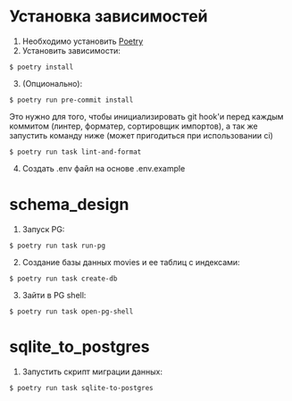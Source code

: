 # Установка зависимостей
1. Необходимо установить [Poetry](https://python-poetry.org/docs/)
2. Установить зависимости:
```console
$ poetry install
```
3. (Опционально):
```console
$ poetry run pre-commit install
```
Это нужно для того, чтобы инициализировать git hook'и перед каждым коммитом (линтер, форматер, сортировщик импортов), а так же запустить команду ниже (может пригодиться при использовании ci)
```console
$ poetry run task lint-and-format
```
4. Создать .env файл на основе .env.example

# schema_design
1. Запуск PG:
```console
$ poetry run task run-pg
```
2. Создание базы данных movies и ее таблиц с индексами:
```console
$ poetry run task create-db
```
3. Зайти в PG shell:
```console
$ poetry run task open-pg-shell
```

# sqlite_to_postgres
1. Запустить скрипт миграции данных:

```console
$ poetry run task sqlite-to-postgres
```
